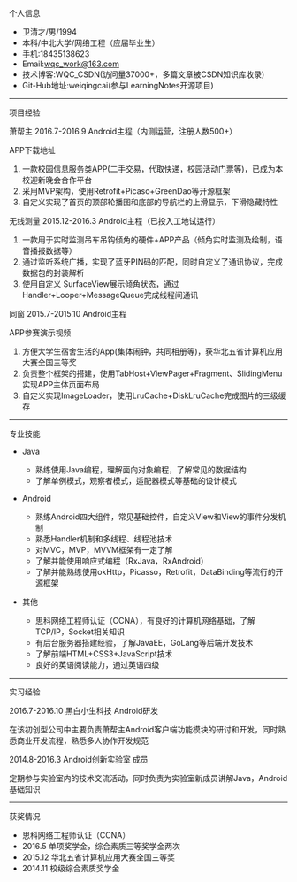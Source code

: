 个人信息

- 卫清才/男/1994
- 本科/中北大学/网络工程（应届毕业生）
- 手机:18435138623
- Email:wqc_work@163.com
- 技术博客:WQC_CSDN(访问量37000+，多篇文章被CSDN知识库收录)
- Git-Hub地址:weiqingcai(参与LearningNotes开源项目)

---

项目经验

萧帮主 2016.7-2016.9 Android主程（内测运营，注册人数500+）

APP下载地址

1. 一款校园信息服务类APP(二手交易，代取快递，校园活动门票等)，已成为本校迎新晚会合作平台
2. 采用MVP架构，使用Retrofit+Picaso+GreenDao等开源框架
3. 自定义实现了首页的顶部轮播图和底部的导航栏的上滑显示，下滑隐藏特性

无线测量 2015.12-2016.3 Android主程（已投入工地试运行）

1. 一款用于实时监测吊车吊钩倾角的硬件+APP产品（倾角实时监测及绘制，语音播报数据等）
2. 通过监听系统广播，实现了蓝牙PIN码的匹配，同时自定义了通讯协议，完成数据包的封装解析
3. 使用自定义 SurfaceView展示倾角状态，通过Handler+Looper+MessageQueue完成线程间通讯

同窗 2015.7-2015.10 Android主程

APP参赛演示视频

1. 方便大学生宿舍生活的App(集体闹钟，共同相册等)，获华北五省计算机应用大赛全国三等奖
2. 负责整个框架的搭建，使用TabHost+ViewPager+Fragment、SlidingMenu实现APP主体页面布局
3. 自定义实现ImageLoader，使用LruCache+DiskLruCache完成图片的三级缓存

---

专业技能

- Java
  - 熟练使用Java编程，理解面向对象编程，了解常见的数据结构
  - 了解单例模式，观察者模式，适配器模式等基础的设计模式

- Android
  - 熟练Android四大组件，常见基础控件，自定义View和View的事件分发机制
  - 熟悉Handler机制和多线程、线程池技术
  - 对MVC，MVP，MVVM框架有一定了解
  - 了解并能使用响应式编程（RxJava，RxAndroid）
  - 了解并能熟练使用okHttp，Picasso，Retrofit，DataBinding等流行的开源框架
- 其他
  - 思科网络工程师认证（CCNA），有良好的计算机网络基础，了解TCP/IP，Socket相关知识
  - 有后台服务器搭建经验，了解JavaEE，GoLang等后端开发技术
  - 了解前端HTML+CSS3+JavaScript技术
  - 良好的英语阅读能力，通过英语四级

---



实习经验

2016.7-2016.10 黑白小生科技 Android研发

在该初创型公司中主要负责萧帮主Android客户端功能模块的研讨和开发，同时熟悉商业开发流程，熟悉多人协作开发规范

2014.8-2016.3 Android创新实验室 成员

定期参与实验室内的技术交流活动，同时负责为实验室新成员讲解Java，Android基础知识

---

获奖情况

- 思科网络工程师认证（CCNA）
- 2016.5 单项奖学金，综合素质三等奖学金两次
- 2015.12 华北五省计算机应用大赛全国三等奖
- 2014.11 校级综合素质奖学金

